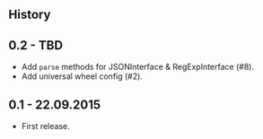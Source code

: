 History
-------

0.2 - TBD
----------------

* Add ```parse``` methods for JSONInterface & RegExpInterface (#8).
* Add universal wheel config (#2).

0.1 - 22.09.2015
----------------

* First release.